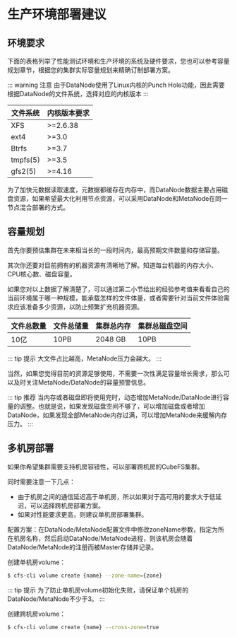 # 生产环境部署建议

## 环境要求

下面的表格列举了性能测试环境和生产环境的系统及硬件要求，您也可以参考容量规划章节，根据您的集群实际容量规划来精确订制部署方案。

::: warning 注意
由于DataNode使用了Linux内核的Punch Hole功能，因此需要根据DataNode的文件系统，选择对应的内核版本
:::

| 文件系统     | 内核版本要求    |
|----------|-----------|
| XFS      | \>=2.6.38 |
| ext4     | \>=3.0    |
| Btrfs    | \>=3.7    |
| tmpfs(5) | \>=3.5    |
| gfs2(5)  | \>=4.16   |

为了加快元数据读取速度，元数据都缓存在内存中，而DataNode数据主要占用磁盘资源，如果希望最大化利用节点资源，可以采用DataNode和MetaNode在同一节点混合部署的方式。

## 容量规划

首先你要预估集群在未来相当长的一段时间内，最高预期文件数量和存储容量。

其次你还要对目前拥有的机器资源有清晰地了解。知道每台机器的内存大小、CPU核心数、磁盘容量。

如果您对以上数据了解清楚了，可以通过第二小节给出的经验参考值来看看自己的当前环境属于哪一种规模，能承载怎样的文件体量，或者需要针对当前文件体验需求应该准备多少资源，以防止频繁扩充机器资源。

| 文件总数量 | 文件总储量 | 集群总内存   | 集群总磁盘空间 |
|-------|-------|---------|---------|
| 10亿   | 10PB  | 2048 GB | 10PB    |

::: tip 提示
大文件占比越高，MetaNode压力会越大。
:::

当然，如果您觉得目前的资源足够使用，不需要一次性满足容量增长需求，那么可以及时关注MetaNode/DataNode的容量预警信息。

::: tip 推荐
当内存或者磁盘即将使用完时，动态增加MetaNode/DataNode进行容量的调整。也就是说，如果发现磁盘空间不够了，可以增加磁盘或者增加DataNode，如果发现全部MetaNode内存过满，可以增加MetaNode来缓解内存压力。
:::

## 多机房部署

如果你希望集群需要支持机房容错性，可以部署跨机房的CubeFS集群。

同时需要注意一下几点：
- 由于机房之间的通信延迟高于单机房，所以如果对于高可用的要求大于低延迟，可以选择跨机房部署方案。
- 如果对性能要求更高，则建议单机房部署集群。

配置方案：在DataNode/MetaNode配置文件中修改zoneName参数，指定为所在机房名称，然后启动DataNode/MetaNode进程，则该机房会随着DataNode/MetaNode的注册而被Master存储并记录。

创建单机房volume：

``` bash
$ cfs-cli volume create {name} --zone-name={zone}
```

::: tip 提示
为了防止单机房volume初始化失败，请保证单个机房的DataNode/MetaNode不少于3。
:::

创建跨机房volume：

``` bash
$ cfs-cli volume create {name} --cross-zone=true
```